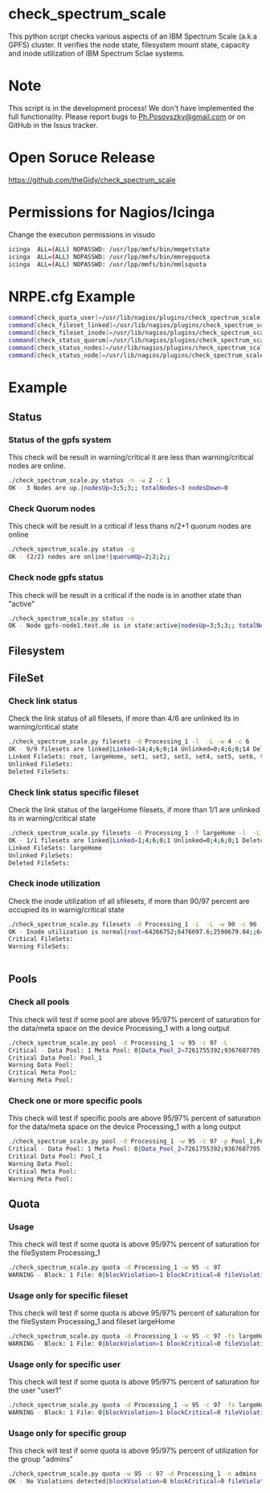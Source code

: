 # check_spectrum_scale
This python script checks various aspects of an IBM Spectrum Scale (a.k.a GPFS) cluster. It verifies the node state, filesystem mount state, capacity and inode utilization of IBM Spectrum Sclae systems.

# Note
This script is in the development process! We don't have implemented the full functionality. Please report bugs to Ph.Posovszky@gmail.com or on GitHub in the Issus tracker.

# Open Soruce Release
https://github.com/theGidy/check_spectrum_scale

# Permissions for Nagios/Icinga
Change the execution permissions in visudo 

``` bash
icinga  ALL=(ALL) NOPASSWD: /usr/lpp/mmfs/bin/mmgetstate
icinga  ALL=(ALL) NOPASSWD: /usr/lpp/mmfs/bin/mmrepquota
icinga  ALL=(ALL) NOPASSWD: /usr/lpp/mmfs/bin/mmlsquota
```

# NRPE.cfg Example
``` bash
command[check_quota_user]=/usr/lib/nagios/plugins/check_spectrum_scale.py quota -w 95 -c 97 -d Processing_1 -t u -L
command[check_fileset_linked]=/usr/lib/nagios/plugins/check_spectrum_scale.py filesets -d Processing_1 -l  -L -w 0 -c 2
command[check_fileset_inode]=/usr/lib/nagios/plugins/check_spectrum_scale.py filesets -d Processing_1 -i  -L -w 90 -c 96
command[check_status_quorum]=/usr/lib/nagios/plugins/check_spectrum_scale.py status -q
command[check_status_nodes]=/usr/lib/nagios/plugins/check_spectrum_scale.py status -n -w 2 -c 1
command[check_status_node]=/usr/lib/nagios/plugins/check_spectrum_scale.py status -s
```

# Example

## Status
### Status of the gpfs system
This check will be result in warning/critical it are less than warning/critical nodes are online.


``` bash
./check_spectrum_scale.py status -n -w 2 -c 1
OK - 3 Nodes are up.|nodesUp=3;5;3;; totalNodes=3 nodesDown=0
```


### Check Quorum nodes
This check will be result in a critical if less thans n/2+1 quorum nodes are online


``` bash
./check_spectrum_scale.py status -q
OK - (2/2) nodes are online!|quorumUp=2;2;2;;
```


###  Check node gpfs status
This check will be result in a critical if the node is in another state than "active"


``` bash
./check_spectrum_scale.py status -s
OK - Node gpfs-node1.test.de is in state:active|nodesUp=3;5;3;; totalNodes=3 nodesDown=0 quorumUp=2;2;;;
```

## Filesystem

## FileSet

### Check link status
Check the link status of all filesets, if more than 4/6 are unlinked its in warning/critical state

``` bash
./check_spectrum_scale.py filesets -d Processing_1 -l  -L -w 4 -c 6
OK - 9/9 filesets are linked|Linked=14;4;6;0;14 Unlinked=0;4;6;0;14 Deleted=0;4;6;0;14 
Linked FileSets: root, largeHome, set1, set2, set3, set4, set5, set6, temp
Unlinked FileSets: 
Deleted FileSets: 
```

### Check link status specific fileset
Check the link status of the largeHome filesets, if more than 1/1 are unlinked its in warning/critical state

``` bash
./check_spectrum_scale.py filesets -d Processing_1 -f largeHome -l  -L -w 1 -c1
OK - 1/1 filesets are linked|Linked=1;4;6;0;1 Unlinked=0;4;6;0;1 Deleted=0;4;6;0;1
Linked FileSets: largeHome
Unlinked FileSets: 
Deleted FileSets: 
```

### Check inode utilization 
Check the inode utilization of all sfilesets, if more than 90/97 percent are occupied its in warnig/critical state

``` bash
./check_spectrum_scale.py filesets -d Processing_1 -i  -L -w 90 -c 96
OK - Inode utilization is normal|root=64266752;6476697.6;2590679.04;;64766976 blockSiz:0KB;;;;largeHome=10014720;2000025.6;800010.24;;20000256 blockSiz:0KB;;;;Geo_Data=19499520;2000025.6;800010.24;;20000256 blockSiz:0KB;;;;Cal_Sentinel=19499520;2000025.6;800010.24;;20000256 blockSiz:0KB;;;;Pol-InSAR_InfoRetrieval=19899904;2000025.6;800010.24;;20000256 blockSiz:0KB;;;;TSM_TDM_SARData=24161792;3000012.8;1200005.12;;30000128 blockSiz:0KB;;;;TDL_Workspace=1939968;209715.2;83886.08;;2097152 blockSiz:0KB;;;;TAXI=1996800;209715.2;83886.08;;2097152 blockSiz:0KB;;;;Software_Linux=1971712;209715.2;83886.08;;2097152 blockSiz:0KB;;;;Processing_Server_Access=0;0.0;0.0;;0 blockSiz:0KB;;;;TDM_SEC_Cal=19693056;2000025.6;800010.24;;20000256 blockSiz:0KB;;;;TDM_SEC=10277376;2000025.6;800010.24;;20000256 blockSiz:0KB;;;;HR_Projekte=630272;100044.8;40017.92;;1000448 blockSiz:0KB;;;;temp=1789952;209715.2;83886.08;;2097152 blockSiz:0KB;;;;
Critical FileSets: 
Warning FileSets: 
 
```

## Pools

### Check all pools
This check will test if some pool are above 95/97% percent of saturation for the data/meta space on the device Processing_1 with a long output


``` bash
./check_spectrum_scale.py pool -d Processing_1 -w 95 -c 97 -L
Critical - Data Pool: 1 Meta Pool: 0|Data_Pool_2=7261755392;9367607705.6;3747043082.24;;62419992576 Data_Pool_1=2315413504;9367607705.6;3747043082.24;;93676077056 Meta_system=3773308928;0.0;0.0;;3901249536
Critical Data Pool: Pool_1
Warning Data Pool: 
Critical Meta Pool: 
Warning Meta Pool: 
```

### Check one or more specific pools
This check will test if specific pools are above 95/97% percent of saturation for the data/meta space on the device Processing_1 with a long output

``` bash
./check_spectrum_scale.py pool -d Processing_1 -w 95 -c 97 -p Pool_1,Pool_2 -L
Critical - Data Pool: 1 Meta Pool: 0|Data_Pool_2=7261755392;9367607705.6;3747043082.24;;62419992576 Data_Pool_1=2315413504;9367607705.6;3747043082.24;;93676077056 Meta_system=3773308928;0.0;0.0;;3901249536
Critical Data Pool: Pool_1
Warning Data Pool: 
Critical Meta Pool: 
Warning Meta Pool: 
```

## Quota
### Usage
This check will test if some quota is above 95/97% percent of saturation for the fileSystem Processing_1

``` bash
./check_spectrum_scale.py quota -d Processing_1 -w 95 -c 97
WARNING - Block: 1 File: 0|blockViolation=1 blockCritical=0 fileViolation=0 fileCritical=0
```

### Usage only for specific fileset
This check will test if some quota is above 95/97% percent of saturation for the fileSystem Processing_1 and fileset largeHome

``` bash
./check_spectrum_scale.py quota -d Processing_1 -w 95 -c 97 -fs largeHome
WARNING - Block: 1 File: 0|blockViolation=1 blockCritical=0 fileViolation=0 fileCritical=0
```

### Usage only for specific user
This check will test if some quota is above 95/97% percent of saturation for the user "user1"

``` bash
./check_spectrum_scale.py quota -d Processing_1 -w 95 -c 97 -fs largeHome
WARNING - Block: 1 File: 0|blockViolation=1 blockCritical=0 fileViolation=0 fileCritical=0
```

### Usage only for specific group
This check will test if some quota is above 95/97% percent of utilization for the group "admins"

``` bash
./check_spectrum_scale.py quota -w 95 -c 97 -d Processing_1 -n admins -t g
OK - No Violations detected|blockViolation=0 blockCritical=0 fileViolation=0 fileCritical=0
```

